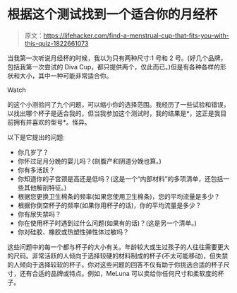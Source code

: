 # 根据这个测试找到一个适合你的月经杯

> 原文：<https://lifehacker.com/find-a-menstrual-cup-that-fits-you-with-this-quiz-1822661073>

当我第一次听说月经杯的时候，我以为只有两种尺寸:1 号和 2 号。(好几个品牌，包括我第一次尝试的 Diva Cup，都只提供两个，仅此而已。)但是有各种各样的形状和大小，其中一种可能非常适合你。

Watch

的这个小测验问了九个问题，可以缩小你的选择范围。我经历了一些试验和错误，以找出哪个杯子是适合我的，但当我参加这个测试时，我的结果是*，这正是我目前拥有并喜欢的型号*。怪异。

以下是它提出的问题:

*   你几岁了？
*   你怀过足月分娩的婴儿吗？(剖腹产和阴道分娩也算。)
*   你有多活跃？
*   你知道你的子宫颈是高还是低吗？(这是一个“内部材料”的多项清单，还包括一些其他解剖特征。)
*   根据您更换卫生棉条的频率(如果您使用卫生棉条)，您的平均流量是多少？
*   根据你倒空杯子的频率(如果你用杯子的话)，你的平均流量是多少？
*   你有尿失禁吗？
*   你在使用杯子时遇到过什么问题(如果有的话)？(这是另一个清单。)
*   你对硅胶、橡胶或热塑性弹性体过敏吗？

这些问题中的每一个都与杯子的大小有关。年龄较大或生过孩子的人往往需要更大的尺码。非常活跃的人倾向于选择较硬的材料制成的杯子(不太可能移动)，但失禁的人倾向于选择较软的杯子。你对这些问题的回答不仅有助于你挑选合适的杯子尺寸，还有合适的品牌或特点。例如，MeLuna 可以卖给你任何尺寸和柔软度的杯子。